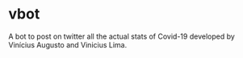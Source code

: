 # vbot
A bot to post on twitter all the actual stats of Covid-19 developed by Vinícius Augusto and Vinicius Lima.

